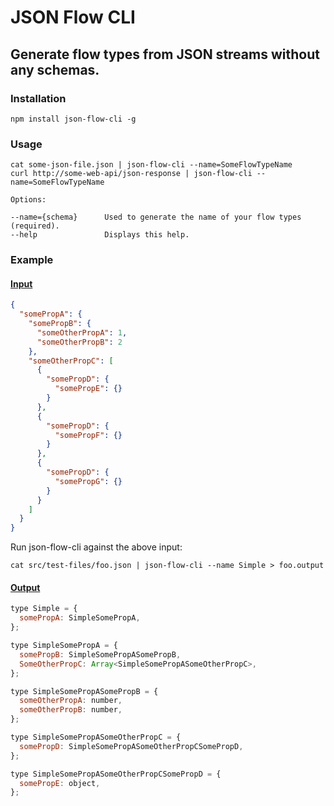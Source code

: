 # JSON Flow CLI
## Generate flow types from JSON streams without any schemas.

### Installation
```
npm install json-flow-cli -g
```

### Usage

```
cat some-json-file.json | json-flow-cli --name=SomeFlowTypeName
curl http://some-web-api/json-response | json-flow-cli --name=SomeFlowTypeName

Options:

--name={schema}      Used to generate the name of your flow types (required).
--help               Displays this help.
```

### Example

#### [Input](src/test-files/foo.json)
```json
{
  "somePropA": {
    "somePropB": {
      "someOtherPropA": 1,
      "someOtherPropB": 2
    },
    "someOtherPropC": [
      {
        "somePropD": {
          "somePropE": {}
        }
      },
      {
        "somePropD": {
          "somePropF": {}
        }
      },
      {
        "somePropD": {
          "somePropG": {}
        }
      }
    ]
  }
}

```

Run json-flow-cli against the above input:

```
cat src/test-files/foo.json | json-flow-cli --name Simple > foo.output
```

#### [Output](src/test-files/foo.output)

```javascript
type Simple = {
  somePropA: SimpleSomePropA,
};

type SimpleSomePropA = {
  somePropB: SimpleSomePropASomePropB,
  SomeOtherPropC: Array<SimpleSomePropASomeOtherPropC>,
};

type SimpleSomePropASomePropB = {
  someOtherPropA: number,
  someOtherPropB: number,
};

type SimpleSomePropASomeOtherPropC = {
  somePropD: SimpleSomePropASomeOtherPropCSomePropD,
};

type SimpleSomePropASomeOtherPropCSomePropD = {
  somePropE: object,
};
```
